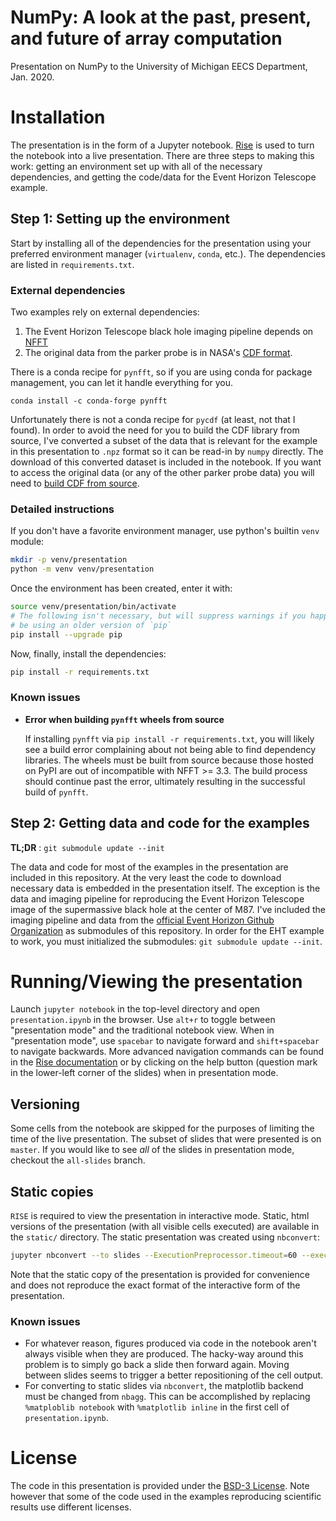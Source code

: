 # NumPy: A look at the past, present, and future of array computation

Presentation on NumPy to the University of Michigan EECS Department, Jan. 2020.

# Installation

The presentation is in the form of a Jupyter notebook.
[Rise](https://rise.readthedocs.io/en/maint-5.6/) is used to turn the 
notebook into a live presentation. 
There are three steps to making this work: getting an environment set up with 
all of the necessary dependencies, and getting the code/data for the 
Event Horizon Telescope example.

## Step 1: Setting up the environment

Start by installing all of the dependencies for the presentation using your 
preferred environment manager (`virtualenv`, `conda`, etc.).
The dependencies are listed in `requirements.txt`.

### External dependencies

Two examples rely on external dependencies:
 1. The Event Horizon Telescope black hole imaging pipeline depends on 
    [NFFT](https://github.com/NFFT/nfft)
 2. The original data from the parker probe is in NASA's 
    [CDF format](https://cdf.gsfc.nasa.gov/).

There is a conda recipe for `pynfft`, so if you are using conda for package
management, you can let it handle everything for you.

```
conda install -c conda-forge pynfft
```

Unfortunately there is not a conda recipe for `pycdf` (at least, not that I
found).
In order to avoid the need for you to build the CDF library from source, I've
converted a subset of the data that is relevant for the example in this 
presentation to `.npz` format so it can be read-in by `numpy` directly.
The download of this converted dataset is included in the notebook.
If you want to access the original data (or any of the other parker probe data)
you will need to 
[build CDF from source](https://spacepy.github.io/install.html).

### Detailed instructions

If you don't have a favorite environment manager, use python's builtin
`venv` module:

```bash
mkdir -p venv/presentation
python -m venv venv/presentation
```

Once the environment has been created, enter it with:

```bash
source venv/presentation/bin/activate
# The following isn't necessary, but will suppress warnings if you happen to
# be using an older version of `pip`
pip install --upgrade pip
```

Now, finally, install the dependencies:

```bash
pip install -r requirements.txt
```

### Known issues

* **Error when building `pynfft` wheels from source**

  If installing `pynfft` via `pip install -r requirements.txt`, you will likely
  see a build error complaining about not being able to find dependency
  libraries.
  The wheels must be built from source because those hosted on PyPI are out of
  incompatible with NFFT >= 3.3.
  The build process should continue past the error, ultimately resulting in
  the successful build of `pynfft`.

## Step 2: Getting data and code for the examples

**TL;DR** : `git submodule update --init`

The data and code for most of the examples in the presentation are included
in this repository.
At the very least the code to download necessary data is embedded in the 
presentation itself.
The exception is the data and imaging pipeline for reproducing the Event
Horizon Telescope image of the supermassive black hole at the center of M87.
I've included the imaging pipeline and data from the 
[official Event Horizon Github Organization](https://github.com/eventhorizontelescope)
as submodules of this repository.
In order for the EHT example to work, you must initialized the submodules:
`git submodule update --init`.

# Running/Viewing the presentation

Launch `jupyter notebook` in the top-level directory and open 
`presentation.ipynb` in the browser.
Use `alt+r` to toggle between "presentation mode" and the traditional
notebook view.
When in "presentation mode", use `spacebar` to navigate forward and 
`shift+spacebar` to navigate backwards.
More advanced navigation commands can be found in the
[Rise documentation](https://rise.readthedocs.io/en/maint-5.6/) or by clicking
on the help button (question mark in the lower-left corner of the slides) when
in presentation mode.

## Versioning

Some cells from the notebook are skipped for the purposes of limiting the time
of the live presentation.
The subset of slides that were presented is on `master`. 
If you would like to see *all* of the slides in presentation mode, checkout
the `all-slides` branch.

## Static copies

`RISE` is required to view the presentation in interactive mode.
Static, html versions of the presentation (with all visible cells executed) 
are available in the `static/` directory.
The static presentation was created using `nbconvert`:

```bash
jupyter nbconvert --to slides --ExecutionPreprocessor.timeout=60 --execute presentation.ipynb
```

Note that the static copy of the presentation is provided for convenience and
does not reproduce the exact format of the interactive form of the
presentation.

### Known issues

 * For whatever reason, figures produced via code in the notebook aren't 
   always visible when they are produced. 
   The hacky-way around this problem is to simply go back a slide then forward
   again.
   Moving between slides seems to trigger a better repositioning of the 
   cell output.
 * For converting to static slides via `nbconvert`, the matplotlib backend
   must be changed from `nbagg`.
   This can be accomplished by replacing `%matploblib notebook` with
   `%matplotlib inline` in the first cell of `presentation.ipynb`.

# License

The code in this presentation is provided under the
[BSD-3 License](https://opensource.org/licenses/BSD-3-Clause).
Note however that some of the code used in the examples reproducing scientific
results use different licenses.
